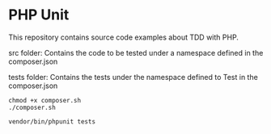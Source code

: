 # PHP Unit

This repository contains source code examples about TDD with PHP.

src folder:
Contains the code to be tested under a namespace defined in the composer.json

tests folder:
Contains the tests under the namespace defined to Test in the composer.json

```
chmod +x composer.sh
./composer.sh

vendor/bin/phpunit tests
```